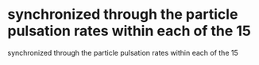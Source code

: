 # synchronized through the particle pulsation rates within each of the 15

synchronized through the particle pulsation rates within each of the 15